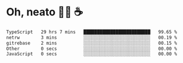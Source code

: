 # Oh, neato 🧑‍💻 ☕

<!--START_SECTION:waka-->

```txt
TypeScript   29 hrs 7 mins   █████████████████████████   99.65 %
netrw        3 mins          ░░░░░░░░░░░░░░░░░░░░░░░░░   00.19 %
gitrebase    2 mins          ░░░░░░░░░░░░░░░░░░░░░░░░░   00.15 %
Other        0 secs          ░░░░░░░░░░░░░░░░░░░░░░░░░   00.00 %
JavaScript   0 secs          ░░░░░░░░░░░░░░░░░░░░░░░░░   00.00 %
```

<!--END_SECTION:waka-->
